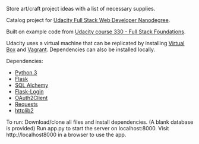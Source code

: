 Store art/craft project ideas with a list of necessary supplies.

Catalog project for [Udacity Full Stack Web Developer Nanodegree](https://www.udacity.com/course/full-stack-web-developer-nanodegree--nd004).

Built on example code from [Udacity course 330 - Full Stack Foundations](https://github.com/udacity/ud330).

Udacity uses a virtual machine that can be replicated by installing [Virtual Box](https://www.virtualbox.org/) and [Vagrant](https://www.vagrantup.com/).
Dependencies can also be installed locally.

Dependencies:
+ [Python 3](https://www.python.org/)
+ [Flask](http://flask.pocoo.org/)
+ [SQL Alchemy](http://docs.sqlalchemy.org/en/latest/)
+ [Flask-Login](http://flask-login.readthedocs.io/en/latest/)
+ [OAuth2Client](http://oauth2client.readthedocs.io/en/latest/index.html)
+ [Requests](http://docs.python-requests.org/en/master/)
+ [httplib2](https://github.com/httplib2/httplib2)

To run:
Download/clone all files and install dependencies.
(A blank database is provided)
Run app.py to start the server on localhost:8000.
Visit http://localhost8000 in a browser to use the app.
